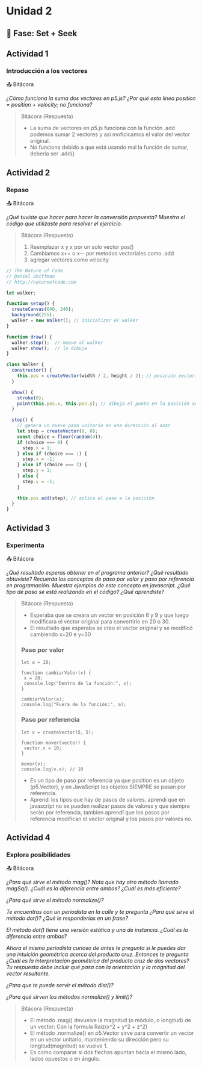 # Unidad 2

## 🔎 Fase: Set + Seek

## Actividad 1 
### Introducción a los vectores

📤 Bitácora

*¿Cómo funciona la suma dos vectores en p5.js?*
*¿Por qué esta línea position = position + velocity; no funciona?*

> Bitácora (Respuesta)
> - La suma de vectores en p5.js funciona con la función .add podemos sumar 2 vectores y asi moficicamos el valor del vector original.
> - No funciona debido a que está usando mal la función de sumar, deberia ser .add()

## Actividad 2
### Repaso 

📤 Bitácora

*¿Qué tuviste que hacer para hacer la conversión propuesta?*
*Muestra el código que utilizaste para resolver el ejercicio.*

> Bitácora (Respuesta)
> 1. Reemplazar x y x por un solo vector pos()
> 2. Cambiamos x++ o x-- por metodos vectoriales como .add
> 3. agregar vectores como velocity

```javascript
// The Nature of Code
// Daniel Shiffman
// http://natureofcode.com

let walker;

function setup() {
  createCanvas(640, 240);
  background(255);
  walker = new Walker(); // inicializar el walker
}

function draw() {
  walker.step();  // mueve al walker
  walker.show();  // lo dibuja
}

class Walker {
  constructor() {
    this.pos = createVector(width / 2, height / 2); // posición vectorial
  }

  show() {
    stroke(0);
    point(this.pos.x, this.pos.y); // dibuja el punto en la posición actual
  }

  step() {
    // genera un nuevo paso unitario en una dirección al azar
    let step = createVector(0, 0);
    const choice = floor(random(4));
    if (choice === 0) {
      step.x = 1;
    } else if (choice === 1) {
      step.x = -1;
    } else if (choice === 2) {
      step.y = 1;
    } else {
      step.y = -1;
    }

    this.pos.add(step); // aplica el paso a la posición
  }
}

```

## Actividad 3
### Experimenta

📤 Bitácora

*¿Qué resultado esperas obtener en el programa anterior?*
*¿Qué resultado obtuviste?*
*Recuerda los conceptos de paso por valor y paso por referencia en programación. Muestra ejemplos de este concepto en javascript.*
*¿Qué tipo de paso se está realizando en el código?*
*¿Qué aprendiste?*

> Bitácora (Respuesta)
>  - Esperaba que se creara un vector en posición 6 y 9 y que luego modificara el vector original para convertirlo en 20 o 30.
> -  El resultado que esperaba se creo el vector original y se modificó cambiendo x=20 e y=30
> ### Paso por valor
> ```
> let a = 10;
>
>function cambiarValor(x) {
>  x = 20;
>  console.log("Dentro de la función:", x); 
>}
>
>cambiarValor(a);
>console.log("Fuera de la función:", a); 
>```
> ### Paso por referencia
>```
> let v = createVector(5, 5);
>
>function mover(vector) {
>  vector.x = 10;
>}
>
>mover(v);
>console.log(v.x); // 10
>```
> - Es un tipo de paso por referencia ya que position es un objeto (p5.Vector), y en JavaScript los objetos SIEMPRE se pasan por referencia.
> - Aprendí los tipos que hay de pasos de valores, aprendí que en javascript no se pueden realizar pasos de valores y que siempre serán por referencia, tambien aprendí que los pasos por referencia modifican el vector original y los pasos por valores no.

## Actividad 4 
### Explora posibilidades

📤 Bitácora

*¿Para qué sirve el método mag()? Nota que hay otro método llamado magSq(). ¿Cuál es la diferencia entre ambos? ¿Cuál es más eficiente?*

*¿Para qué sirve el método normalize()?*

*Te encuentras con un periodista en la calle y te pregunta ¿Para qué sirve el método dot()? ¿Qué le responderías en un frase?*

*El método dot() tiene una versión estática y una de instancia. ¿Cuál es la diferencia entre ambas?*

*Ahora el mismo periodista curioso de antes te pregunta si le puedes dar una intuición geométrica acerca del producto cruz. Entonces te pregunta ¿Cuál es la* *interpretación geométrica del producto cruz de dos vectores? Tu respuesta debe incluir qué pasa con la orientación y la magnitud del vector resultante.*

*¿Para que te puede servir el método dist()?*

*¿Para qué sirven los métodos normalize() y limit()?*


> Bitácora (Respuesta)
> - El método .mag() devuelve la magnitud (o módulo, o longitud) de un vector: Con la formula Raiz(x^2 + y^2 + z^2)
> - El método .normalize() en p5.Vector sirve para convertir un vector en un vector unitario, manteniendo su dirección pero su longitud(magnitud) se vuelve 1.
> - Es como comparar si dos flechas apuntan hacia el mismo lado, lados opuestos o en ángulo.

